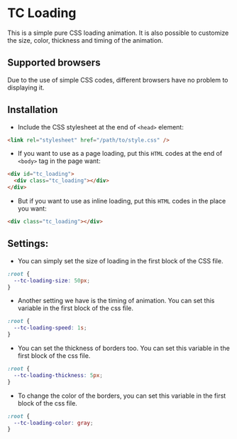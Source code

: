 # TC Loading

This is a simple pure CSS loading animation. It is also possible to customize the size, color, thickness and timing of the animation.

## Supported browsers

Due to the use of simple CSS codes, different browsers have no problem to displaying it.

## Installation

- Include the CSS stylesheet at the end of `<head>` element:

```html
<link rel="stylesheet" href="/path/to/style.css" />
```

- If you want to use as a page loading, put this `HTML` codes at the end of `<body>` tag in the page want:

```html
<div id="tc_loading">
  <div class="tc_loading"></div>
</div>
```

- But if you want to use as inline loading, put this `HTML` codes in the place you want:

```html
<div class="tc_loading"></div>
```

## Settings:

- You can simply set the size of loading in the first block of the CSS file.

```css
:root {
  --tc-loading-size: 50px;
}
```

- Another setting we have is the timing of animation. You can set this variable in the first block of the css file.

```css
:root {
  --tc-loading-speed: 1s;
}
```

- You can set the thickness of borders too. You can set this variable in the first block of the css file.

```css
:root {
  --tc-loading-thickness: 5px;
}
```

- To change the color of the borders, you can set this variable in the first block of the css file.

```css
:root {
  --tc-loading-color: gray;
}
```

